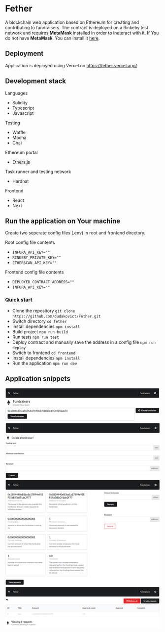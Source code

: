 # Fether

A blockchain web application based on Ethereum for creating and contributing to fundraisers.
The contract is deployed on a Rinkeby test network and requires **MetaMask** installed in order to ineteract with it.
If You do not have **MetaMask**, You can install it [here](https://metamask.io/download.html).

## Deployment

Application is deployed using Vercel on https://fether.vercel.app/

## Development stack

Languages

- Solidity
- Typescript
- Javascript

Testing

- Waffle
- Mocha
- Chai

Ethereum portal

- Ethers.js

Task runner and testing network

- Hardhat

Frontend

- React
- Next

## Run the application on Your machine

Create two seperate config files (.env) in root and frontend directory.

Root config file contents

- `INFURA_API_KEY=""`
- `RINKEBY_PRIVATE_KEY=""`
- `ETHERSCAN_API_KEY=""`

Frontend config file contents

- `DEPLOYED_CONTRACT_ADDRESS=""`
- `INFURA_API_KEY=""`

### Quick start

- Clone the repository
  `git clone https://github.com/dudakovict/Fether.git`
- Switch directory
  `cd fether`
- Install dependencies
  `npm install`
- Build project
  `npm run build`
- Run tests
  `npm run test`
- Deploy contract and manually save the address in a config file
  `npm run deploy`
- Switch to frontend
  `cd frontend`
- Install dependencies
  `npm install`
- Run the application
  `npm run dev`

## Application snippets

![Index page](https://raw.githubusercontent.com/dudakovict/Fether/main/images/index.png)
![Create fundraiser page](https://raw.githubusercontent.com/dudakovict/Fether/main/images/create.png)
![Fundraiser page](https://raw.githubusercontent.com/dudakovict/Fether/main/images/fundraiser.png)
![Reqeusts page](https://raw.githubusercontent.com/dudakovict/Fether/main/images/requests.png)
